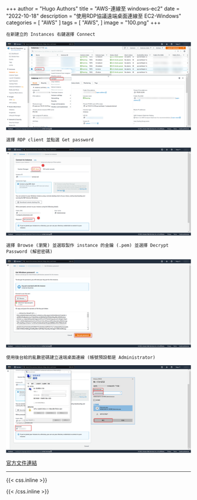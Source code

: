 +++
author = "Hugo Authors"
title = "AWS-連線至 windows-ec2"
date = "2022-10-18"
description = "使用RDP協議遠端桌面連線至 EC2-Windows"
categories = [
    "AWS"
]
tags = [
    "AWS",
]
image = "100.png"
+++

    在新建立的 Instances 右鍵選擇 Connect
    
   ![](001.png)
   
    選擇 RDP client 並點選 Get password
    
   ![](002.png)
   
    選擇 Browse (瀏覽) 並選取製作 instance 的金鑰 (.pem) 並選擇 Decrypt Password (解密密碼)
    
   ![](003.png)
   
    使用後台給的亂數密碼建立遠端桌面連線 (帳號預設都是 Administrator)
    
   ![](004.png)
   
   [官方文件連結](https://docs.aws.amazon.com/zh_tw/AWSEC2/latest/WindowsGuide/connecting_to_windows_instance.html)
   
   

***

{{< css.inline >}}
<style>
.emojify {
	font-family: Apple Color Emoji, Segoe UI Emoji, NotoColorEmoji, Segoe UI Symbol, Android Emoji, EmojiSymbols;
	font-size: 2rem;
	vertical-align: middle;
}
@media screen and (max-width:650px) {
  .nowrap {
    display: block;
    margin: 25px 0;
  }
}
</style>
{{< /css.inline >}}
